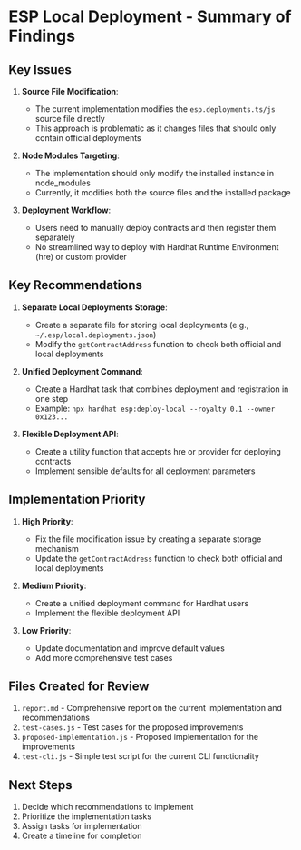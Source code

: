 # ESP Local Deployment - Summary of Findings

## Key Issues

1. **Source File Modification**: 
   - The current implementation modifies the `esp.deployments.ts/js` source file directly
   - This approach is problematic as it changes files that should only contain official deployments

2. **Node Modules Targeting**: 
   - The implementation should only modify the installed instance in node_modules
   - Currently, it modifies both the source files and the installed package

3. **Deployment Workflow**:
   - Users need to manually deploy contracts and then register them separately
   - No streamlined way to deploy with Hardhat Runtime Environment (hre) or custom provider

## Key Recommendations

1. **Separate Local Deployments Storage**:
   - Create a separate file for storing local deployments (e.g., `~/.esp/local.deployments.json`)
   - Modify the `getContractAddress` function to check both official and local deployments

2. **Unified Deployment Command**:
   - Create a Hardhat task that combines deployment and registration in one step
   - Example: `npx hardhat esp:deploy-local --royalty 0.1 --owner 0x123...`

3. **Flexible Deployment API**:
   - Create a utility function that accepts hre or provider for deploying contracts
   - Implement sensible defaults for all deployment parameters

## Implementation Priority

1. **High Priority**:
   - Fix the file modification issue by creating a separate storage mechanism
   - Update the `getContractAddress` function to check both official and local deployments

2. **Medium Priority**:
   - Create a unified deployment command for Hardhat users
   - Implement the flexible deployment API

3. **Low Priority**:
   - Update documentation and improve default values
   - Add more comprehensive test cases

## Files Created for Review

1. `report.md` - Comprehensive report on the current implementation and recommendations
2. `test-cases.js` - Test cases for the proposed improvements
3. `proposed-implementation.js` - Proposed implementation for the improvements
4. `test-cli.js` - Simple test script for the current CLI functionality

## Next Steps

1. Decide which recommendations to implement
2. Prioritize the implementation tasks
3. Assign tasks for implementation
4. Create a timeline for completion